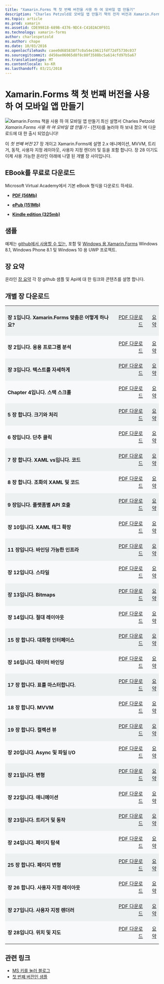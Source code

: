 ```yaml
---
title: "Xamarin.Forms 책 첫 번째 버전을 사용 하 여 모바일 앱 만들기"
description: "Charles Petzold로 모바일 앱 만들기 책의 전자 버전과 Xamarin.Forms에 알아봅니다."
ms.topic: article
ms.prod: xamarin
ms.assetid: CDE99818-689B-4376-9DC4-C4102AC0F931
ms.technology: xamarin-forms
author: charlespetzold
ms.author: chape
ms.date: 10/03/2016
ms.openlocfilehash: caee0d685838f7c0a54e19611fdf72df5730c037
ms.sourcegitcommit: d450ae06065d8f8c80f3588bc5a614cfd97b5a67
ms.translationtype: MT
ms.contentlocale: ko-KR
ms.lasthandoff: 03/21/2018
---
```

# <a name="creating-mobile-apps-with-xamarinforms-book-first-edition"></a>Xamarin.Forms 책 첫 번째 버전을 사용 하 여 모바일 앱 만들기

<p><img src="Images/Cover-sml.png" title="Xamarin.Forms 책을 사용 하 여 모바일 앱 만들기" align="left" />최신 설명서 Charles Petzold <i>Xamarin.Forms 사용 하 여 모바일 앱 만들기</i> - (전자)를 눌러야 하 보내 졌으 며 다운로드에 대 한 출시 되었습니다!</p>

이 *첫 번째 버전* 27 장 개이고 Xamarin.Forms에 설명&nbsp;2.x 애니메이션, MVVM, 트리거, 동작, 사용자 지정 레이아웃, 사용자 지정 렌더러 및 등을 포함 합니다.
장 28 이기도 이제 사용 가능한 온라인 아래에 나열 된 개별 장 사이입니다.

## <a name="download-ebook-for-free"></a>EBook를 무료로 다운로드

Microsoft Virtual Academy에서 기본 eBook 형식을 다운로드 하세요.

*    [**PDF (56Mb)**](https://aka.ms/xamebook)

*    [**ePub (151Mb)**](https://aka.ms/xamebook/epub)

*    [**Kindle edition (325mb)**](https://aka.ms/xamebook/mobi)

## <a name="samples"></a>샘플

예제는 [github에서 사용할 수 있는](https://github.com/xamarin/xamarin-forms-book-samples), 포함 및 [Windows 용 Xamarin.Forms](~/xamarin-forms/platform/windows/index.md) Windows 8.1, Windows Phone 8.1 및 Windows 10 용 UWP 프로젝트.

## <a name="chapter-summaries"></a>장 요약

온라인 [장 요약](summaries/index.md) 각 장 github 샘플 및 Api에 대 한 링크와 콘텐츠를 설명 합니다.

## <a name="download-individual-chapters"></a>개별 장 다운로드

<table style="border:0px; box-shadow:0 0px 0px" cellpadding="0" cellspacing="2" border="0" width="85%">
<tr style="background:#ecf0f1">
  <td style="border:0px;">
    <h4>장 1입니다. Xamarin.Forms 맞춤은 어떻게 하나요?</h4>
  </td>
  <td style="border:0px;" align="right"><a href="https://download.xamarin.com/developer/xamarin-forms-book/XamarinFormsBook-Ch01-Apr2016.pdf">PDF 다운로드</a> </td>
  <td style="border:0px;" align="right"><a href="summaries/chapter01.md">요약</a></td>
</tr>
<tr style="background:#f8f9fa">
  <td style="border:0px;">
    <h4>장 2입니다. 응용 프로그램 분석</h4>
  </td>
  <td style="border:0px;" align="right"><a href="https://download.xamarin.com/developer/xamarin-forms-book/XamarinFormsBook-Ch02-Apr2016.pdf">PDF 다운로드</a> </td>
  <td style="border:0px;" align="right"><a href="summaries/chapter02.md">요약</a></td>
</tr>
<tr style="background:#ecf0f1">
  <td style="border:0px;">
    <h4>장 3입니다. 텍스트를 자세하게</h4>
  </td>
  <td style="border:0px;" align="right"><a href="https://download.xamarin.com/developer/xamarin-forms-book/XamarinFormsBook-Ch03-Apr2016.pdf">PDF 다운로드</a> </td>
  <td style="border:0px;" align="right"><a href="summaries/chapter03.md">요약</a></td>
</tr>
<tr style="background:#f8f9fa">
  <td style="border:0px;">
    <h4>Chapter 4입니다. 스택 스크롤</h4>
  </td>
  <td style="border:0px;" align="right"><a href="https://download.xamarin.com/developer/xamarin-forms-book/XamarinFormsBook-Ch04-Apr2016.pdf">PDF 다운로드</a> </td>
  <td style="border:0px;" align="right"><a href="summaries/chapter04.md">요약</a></td>
</tr>
<tr style="background:#ecf0f1">
  <td style="border:0px;">
    <h4>5 장 합니다. 크기와 처리</h4>
  </td>
  <td style="border:0px;" align="right"><a href="https://download.xamarin.com/developer/xamarin-forms-book/XamarinFormsBook-Ch05-Apr2016.pdf">PDF 다운로드</a> </td>
  <td style="border:0px;" align="right"><a href="summaries/chapter05.md">요약</a></td>
</tr>
<tr style="background:#f8f9fa">
  <td style="border:0px;">
    <h4>6 장입니다. 단추 클릭</h4>
  </td>
  <td style="border:0px;" align="right"><a href="https://download.xamarin.com/developer/xamarin-forms-book/XamarinFormsBook-Ch06-Apr2016.pdf">PDF 다운로드</a> </td>
  <td style="border:0px;" align="right"><a href="summaries/chapter06.md">요약</a></td>
</tr>
<tr style="background:#ecf0f1">
  <td style="border:0px;">
    <h4>7 장 합니다. XAML vs입니다. 코드</h4>
  </td>
  <td style="border:0px;" align="right"><a href="https://download.xamarin.com/developer/xamarin-forms-book/XamarinFormsBook-Ch07-Apr2016.pdf">PDF 다운로드</a> </td>
  <td style="border:0px;" align="right"><a href="summaries/chapter07.md">요약</a></td>
</tr>
<tr style="background:#f8f9fa">
  <td style="border:0px;">
    <h4>8 장 합니다. 조화의 XAML 및 코드</h4>
  </td>
  <td style="border:0px;" align="right"><a href="https://download.xamarin.com/developer/xamarin-forms-book/XamarinFormsBook-Ch08-Apr2016.pdf">PDF 다운로드</a> </td>
  <td style="border:0px;" align="right"><a href="summaries/chapter08.md">요약</a></td>
</tr>
<tr style="background:#ecf0f1">
  <td style="border:0px;">
    <h4>9 장입니다. 플랫폼별 API 호출</h4>
  </td>
  <td style="border:0px;" align="right"><a href="https://download.xamarin.com/developer/xamarin-forms-book/XamarinFormsBook-Ch09-Apr2016.pdf">PDF 다운로드</a> </td>
  <td style="border:0px;" align="right"><a href="summaries/chapter09.md">요약</a></td>
</tr>
<tr style="background:#f8f9fa">
  <td style="border:0px;">
    <h4>장 10입니다. XAML 태그 확장</h4>
  </td>
  <td style="border:0px;" align="right"><a href="https://download.xamarin.com/developer/xamarin-forms-book/XamarinFormsBook-Ch10-Apr2016.pdf">PDF 다운로드</a> </td>
  <td style="border:0px;" align="right"><a href="summaries/chapter10.md">요약</a></td>
</tr>
<tr style="background:#ecf0f1">
  <td style="border:0px;">
    <h4>11 장입니다. 바인딩 가능한 인프라</h4>
  </td>
  <td style="border:0px;" align="right"><a href="https://download.xamarin.com/developer/xamarin-forms-book/XamarinFormsBook-Ch11-Apr2016.pdf">PDF 다운로드</a> </td>
  <td style="border:0px;" align="right"><a href="summaries/chapter11.md">요약</a></td>
</tr>
<tr style="background:#f8f9fa">
  <td style="border:0px;">
    <h4>장 12입니다. 스타일</h4>
  </td>
  <td style="border:0px;" align="right"><a href="https://download.xamarin.com/developer/xamarin-forms-book/XamarinFormsBook-Ch12-Apr2016.pdf">PDF 다운로드</a> </td>
  <td style="border:0px;" align="right"><a href="summaries/chapter12.md">요약</a></td>
</tr>
<tr style="background:#ecf0f1">
  <td style="border:0px;">
    <h4>장 13입니다. Bitmaps</h4>
  </td>
  <td style="border:0px;" align="right"><a href="https://download.xamarin.com/developer/xamarin-forms-book/XamarinFormsBook-Ch13-Apr2016.pdf">PDF 다운로드</a> </td>
  <td style="border:0px;" align="right"><a href="summaries/chapter13.md">요약</a></td>
</tr>
<tr style="background:#f8f9fa">
  <td style="border:0px;">
    <h4>장 14입니다. 절대 레이아웃</h4>
  </td>
  <td style="border:0px;" align="right"><a href="https://download.xamarin.com/developer/xamarin-forms-book/XamarinFormsBook-Ch14-Apr2016.pdf">PDF 다운로드</a> </td>
  <td style="border:0px;" align="right"><a href="summaries/chapter14.md">요약</a></td>
</tr>
<tr style="background:#ecf0f1">
  <td style="border:0px;">
    <h4>15 장 합니다. 대화형 인터페이스</h4>
  </td>
  <td style="border:0px;" align="right"><a href="https://download.xamarin.com/developer/xamarin-forms-book/XamarinFormsBook-Ch15-Apr2016.pdf">PDF 다운로드</a> </td>
  <td style="border:0px;" align="right"><a href="summaries/chapter15.md">요약</a></td>
</tr>
<tr style="background:#f8f9fa">
  <td style="border:0px;">
    <h4>장 16입니다. 데이터 바인딩</h4>
  </td>
  <td style="border:0px;" align="right"><a href="https://download.xamarin.com/developer/xamarin-forms-book/XamarinFormsBook-Ch16-Apr2016.pdf">PDF 다운로드</a> </td>
  <td style="border:0px;" align="right"><a href="summaries/chapter16.md">요약</a></td>
</tr>
<tr style="background:#ecf0f1">
  <td style="border:0px;">
    <h4>17 장 합니다. 표를 마스터합니다.</h4>
  </td>
  <td style="border:0px;" align="right"><a href="https://download.xamarin.com/developer/xamarin-forms-book/XamarinFormsBook-Ch17-Apr2016.pdf">PDF 다운로드</a> </td>
  <td style="border:0px;" align="right"><a href="summaries/chapter17.md">요약</a></td></tr>
<tr style="background:#f8f9fa">
  <td style="border:0px;">
    <h4>18 장 합니다. MVVM</h4>
  </td>
  <td style="border:0px;" align="right"><a href="https://download.xamarin.com/developer/xamarin-forms-book/XamarinFormsBook-Ch18-Apr2016.pdf">PDF 다운로드</a> </td>
  <td style="border:0px;" align="right"><a href="summaries/chapter18.md">요약</a></td></tr>
<tr style="background:#ecf0f1">
  <td style="border:0px;">
    <h4>19 장 합니다. 컬렉션 뷰</h4>
  </td>
  <td style="border:0px;" align="right"><a href="https://download.xamarin.com/developer/xamarin-forms-book/XamarinFormsBook-Ch19-Apr2016.pdf">PDF 다운로드</a> </td>
  <td style="border:0px;" align="right"><a href="summaries/chapter19.md">요약</a></td></tr>
<tr style="background:#f8f9fa">
  <td style="border:0px;">
    <h4>장 20입니다. Async 및 파일 I/O</h4>
  </td>
  <td style="border:0px;" align="right"><a href="https://download.xamarin.com/developer/xamarin-forms-book/XamarinFormsBook-Ch20-Apr2016.pdf">PDF 다운로드</a> </td>
  <td style="border:0px;" align="right"><a href="summaries/chapter20.md">요약</a></td></tr>
<tr style="background:#ecf0f1">
  <td style="border:0px;">
    <h4>장 21입니다. 변형</h4>
  </td>
  <td style="border:0px;" align="right"><a href="https://download.xamarin.com/developer/xamarin-forms-book/XamarinFormsBook-Ch21-Apr2016.pdf">PDF 다운로드</a> </td>
  <td style="border:0px;" align="right"><a href="summaries/chapter21.md">요약</a></td></tr>
</tr>
<tr style="background:#f8f9fa">
  <td style="border:0px;">
    <h4>장 22입니다. 애니메이션</h4>
  </td>
  <td style="border:0px;" align="right"><a href="https://download.xamarin.com/developer/xamarin-forms-book/XamarinFormsBook-Ch22-Apr2016.pdf">PDF 다운로드</a> </td>
  <td style="border:0px;" align="right"><a href="summaries/chapter22.md">요약</a></td></tr>
</tr>
<tr style="background:#ecf0f1">
  <td style="border:0px;">
    <h4>장 23입니다. 트리거 및 동작</h4>
  </td>
  <td style="border:0px;" align="right"><a href="https://download.xamarin.com/developer/xamarin-forms-book/XamarinFormsBook-Ch23-Apr2016.pdf">PDF 다운로드</a> </td>
  <td style="border:0px;" align="right"><a href="summaries/chapter23.md">요약</a></td></tr>
</tr>
<tr style="background:#f8f9fa">
  <td style="border:0px;">
    <h4>장 24입니다. 페이지 탐색</h4>
  </td>
  <td style="border:0px;" align="right"><a href="https://download.xamarin.com/developer/xamarin-forms-book/XamarinFormsBook-Ch24-Apr2016.pdf">PDF 다운로드</a> </td>
  <td style="border:0px;" align="right"><a href="summaries/chapter24.md">요약</a></td></tr>
</tr>
<tr style="background:#ecf0f1">
  <td style="border:0px;">
    <h4>25 장 합니다. 페이지 변형</h4>
  </td>
  <td style="border:0px;" align="right"><a href="https://download.xamarin.com/developer/xamarin-forms-book/XamarinFormsBook-Ch25-Apr2016.pdf">PDF 다운로드</a> </td>
  <td style="border:0px;" align="right"><a href="summaries/chapter25.md">요약</a></td></tr>
</tr>
<tr style="background:#f8f9fa">
  <td style="border:0px;">
    <h4>장 26 합니다. 사용자 지정 레이아웃</h4>
  </td>
  <td style="border:0px;" align="right"><a href="https://download.xamarin.com/developer/xamarin-forms-book/XamarinFormsBook-Ch26-Apr2016.pdf">PDF 다운로드</a> </td>
  <td style="border:0px;" align="right"><a href="summaries/chapter26.md">요약</a></td></tr>
</tr>
<tr style="background:#ecf0f1">
  <td style="border:0px;">
    <h4>장 27입니다. 사용자 지정 렌더러</h4>
  </td>
  <td style="border:0px;" align="right"><a href="https://download.xamarin.com/developer/xamarin-forms-book/XamarinFormsBook-Ch27-Apr2016.pdf">PDF 다운로드</a> </td>
  <td style="border:0px;" align="right"><a href="summaries/chapter27.md">요약</a></td></tr>
</tr>
<tr style="background:#f8f9fa">
  <td style="border:0px;">
    <h4>장 28입니다. 위치 및 지도</h4>
  </td>
  <td style="border:0px;" align="right"><a href="https://download.xamarin.com/developer/xamarin-forms-book/XamarinFormsBook-Ch28-Aug2016.pdf">PDF 다운로드</a> </td>
  <td style="border:0px;" align="right"><a href="summaries/chapter28.md">요약</a></td></tr>
</tr>
</table>



## <a name="related-links"></a>관련 링크

- [MS 키를 눌러 블로그](https://blogs.msdn.microsoft.com/microsoft_press/2016/03/31/free-ebook-creating-mobile-apps-with-xamarin-forms/)
- [첫 번째 버전인 샘플](https://github.com/xamarin/xamarin-forms-book-samples)
